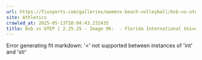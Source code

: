 ```yaml
---
url: https://fiusports.com/galleries/womens-beach-volleyball/bvb-vs-utep-2-25-25/image-96/356/62776
site: Athletics
crawled_at: 2025-05-13T10:04:43.232435
title: Bvb vs UTEP | 2.25.25 - Image 96:  - Florida International University
---
```


Error generating fit markdown: '<' not supported between instances of 'int' and 'str'
